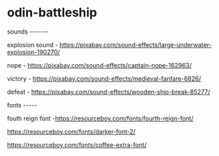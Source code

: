 # odin-battleship


sounds -------

explosion sound - https://pixabay.com/sound-effects/large-underwater-explosion-190270/


nope - https://pixabay.com/sound-effects/captain-nope-162963/


victory - https://pixabay.com/sound-effects/medieval-fanfare-6826/

defeat - https://pixabay.com/sound-effects/wooden-ship-break-85277/


fonts -----

fouth reign font -https://resourceboy.com/fonts/fourth-reign-font/


https://resourceboy.com/fonts/darker-font-2/

https://resourceboy.com/fonts/coffee-extra-font/